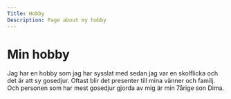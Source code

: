 ```yaml
---
Title: Hobby
Description: Page about my hobby
---
```


Min hobby
==================

Jag har en hobby som jag har sysslat med sedan jag var en skolflicka och det är att sy gosedjur. Oftast blir det presenter till mina vänner och familj. Och personen som har mest gosedjur gjorda av mig är min 7årige son Dima.